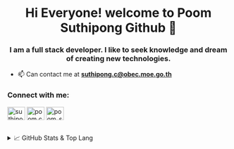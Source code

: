 <h1 align="center">Hi Everyone! welcome to Poom Suthipong Github 👋</h1>
<h3 align="center">I am a full stack developer. I like to seek knowledge and dream of creating new technologies.</h3>

- 📫 Can contact me at **suthipong.c@obec.moe.go.th**

<h3 align="left">Connect with me:</h3>
<p align="left">
<a href="https://www.linkedin.com/in/poomcjrp/" target="blank"><img align="center" src="https://raw.githubusercontent.com/rahuldkjain/github-profile-readme-generator/master/src/images/icons/Social/linked-in-alt.svg" alt="suthipong-chongchamruspun" height="30" width="40" /></a>
<a href="https://fb.com/poom.cjrp" target="blank"><img align="center" src="https://raw.githubusercontent.com/rahuldkjain/github-profile-readme-generator/master/src/images/icons/Social/facebook.svg" alt="poom.cjrp" height="30" width="40" /></a>
<a href="https://instagram.com/poom_suthipong" target="blank"><img align="center" src="https://raw.githubusercontent.com/rahuldkjain/github-profile-readme-generator/master/src/images/icons/Social/instagram.svg" alt="poom_suthipong" height="30" width="40" /></a>
</p>

<br/>

<details>
  <summary>📈 GitHub Stats & Top Lang</summary>

<p align="center">
<img src="https://github-readme-stats.vercel.app/api?username=PoomGamerE&theme=tokyonight&hide_border=false&include_all_commits=false&count_private=true" />
<img src="https://github-readme-stats.vercel.app/api/top-langs/?username=PoomGamerE&theme=tokyonight&hide_border=false&include_all_commits=false&count_private=true&layout=compact" alt="PoomGamerE" />

</details>
